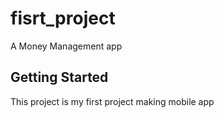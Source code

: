 # fisrt_project

A Money Management app 

## Getting Started

This project is my first project making  mobile app


